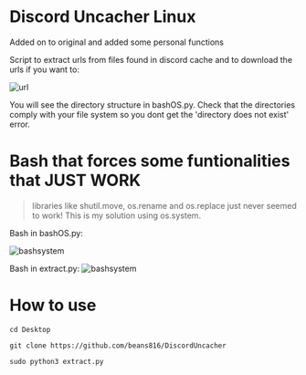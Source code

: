 # Discord Uncacher Linux

Added on to original and added some personal functions

Script to extract urls from files found in discord cache and to download the urls if you want to:

![url](https://user-images.githubusercontent.com/22084147/144713308-1b43ce54-a556-406c-8cac-064d3bada2e7.png)

You will see the directory structure in bashOS.py. Check that the directories comply with your file system so you dont get the 'directory does not exist' error.

# Bash that forces some funtionalities that JUST WORK

> libraries like shutil.move, os.rename and os.replace just never seemed to work! This is my solution using os.system.

Bash in bashOS.py:

![bashsystem](https://user-images.githubusercontent.com/22084147/144713707-d96ef940-fdcf-4288-8527-36f00ef077d9.png)

Bash in extract.py:
![bashsystem](https://user-images.githubusercontent.com/22084147/144716197-6dcf61a8-2b4a-4c3e-9fae-bc5a5b0be972.png)



# How to use
```cd Desktop```

```git clone https://github.com/beans816/DiscordUncacher```

```sudo python3 extract.py```




